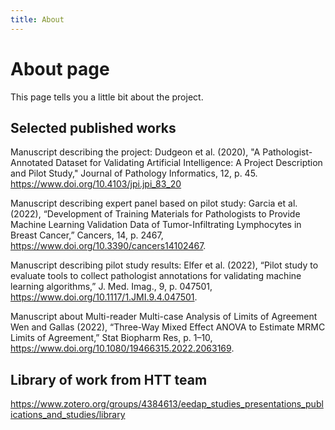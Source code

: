 ```yaml
---
title: About
---
```

# About page

This page tells you a little bit about the project.

## Selected published works 
Manuscript describing the project:
Dudgeon et al. (2020), "A Pathologist-Annotated Dataset for Validating Artificial Intelligence: A Project Description and Pilot Study," Journal of Pathology Informatics, 12, p. 45. https://www.doi.org/10.4103/jpi.jpi_83_20

Manuscript describing expert panel based on pilot study:
Garcia et al. (2022), “Development of Training Materials for Pathologists to Provide Machine Learning Validation Data of Tumor-Infiltrating Lymphocytes in Breast Cancer,” Cancers, 14, p. 2467, https://www.doi.org/10.3390/cancers14102467.

Manuscript describing pilot study results:
Elfer et al. (2022), “Pilot study to evaluate tools to collect pathologist annotations for validating machine learning algorithms,” J. Med. Imag., 9, p. 047501, https://www.doi.org/10.1117/1.JMI.9.4.047501.

Manuscript about Multi-reader Multi-case Analysis of Limits of Agreement
Wen and Gallas (2022), “Three-Way Mixed Effect ANOVA to Estimate MRMC Limits of Agreement,” Stat Biopharm Res, p. 1–10, https://www.doi.org/10.1080/19466315.2022.2063169.


## Library of work from HTT team
https://www.zotero.org/groups/4384613/eedap_studies_presentations_publications_and_studies/library
